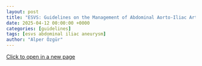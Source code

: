 ```yaml
---
layout: post
title: "ESVS: Guidelines on the Management of Abdominal Aorto-Iliac Artery Aneurysms - 2024"
date: 2025-04-12 00:00:00 +0000
categories: [guidelines]
tags: [esvs abdominal iliac aneurysm]
author: "Alper Özgür"
---
```




[Click to open in a new page](https://www.ejves.com/article/S1078-5884(23)00889-4/fulltext)